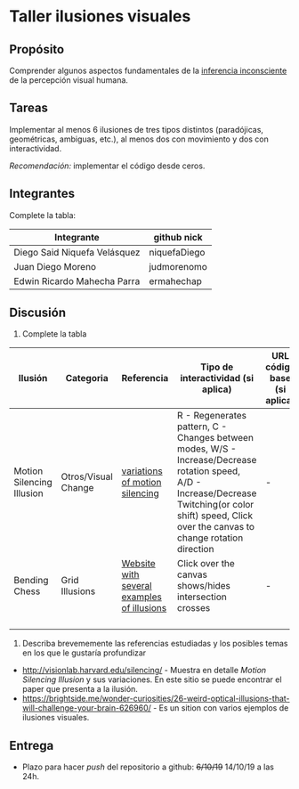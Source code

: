 # Taller ilusiones visuales

## Propósito

Comprender algunos aspectos fundamentales de la [inferencia inconsciente](https://github.com/VisualComputing/Cognitive) de la percepción visual humana.

## Tareas

Implementar al menos 6 ilusiones de tres tipos distintos (paradójicas, geométricas, ambiguas, etc.), al menos dos con movimiento y dos con interactividad.

*Recomendación:* implementar el código desde ceros.

## Integrantes

Complete la tabla:

| Integrante | github nick |
|------------|-------------|
|Diego Said Niquefa Velásquez|niquefaDiego|
|Juan Diego Moreno|judmorenomo|
|Edwin Ricardo Mahecha Parra|ermahechap|

## Discusión

1. Complete la tabla

| Ilusión | Categoria | Referencia | Tipo de interactividad (si aplica) | URL código base (si aplica) |
|---------|-----------|------------|------------------------------------|-----------------------------|
| Motion Silencing Illusion | Otros/Visual Change |[variations of motion silencing](http://visionlab.harvard.edu/silencing/)| R - Regenerates pattern, C - Changes between modes, W/S - Increase/Decrease rotation speed, A/D - Increase/Decrease Twitching(or color shift) speed, Click over the canvas to change rotation direction| - |
| Bending Chess | Grid Illusions | [Website with several examples of illusions](https://brightside.me/wonder-curiosities/26-weird-optical-illusions-that-will-challenge-your-brain-626960/) | Click over the canvas shows/hides intersection crosses | - |
|         |           |            |                                    |                             |
|         |           |            |                                    |                             |
|         |           |            |                                    |                             |
|         |           |            |                                    |                             |

1. Describa brevememente las referencias estudiadas y los posibles temas en los que le gustaría profundizar
* http://visionlab.harvard.edu/silencing/ - Muestra en detalle *Motion Silencing Illusion* y sus variaciones. En este sitio se puede encontrar el paper que presenta a la ilusión.
* https://brightside.me/wonder-curiosities/26-weird-optical-illusions-that-will-challenge-your-brain-626960/ - Es un sition con varios ejemplos de ilusiones visuales.
## Entrega

* Plazo para hacer _push_ del repositorio a github: ~~6/10/19~~ 14/10/19 a las 24h.
